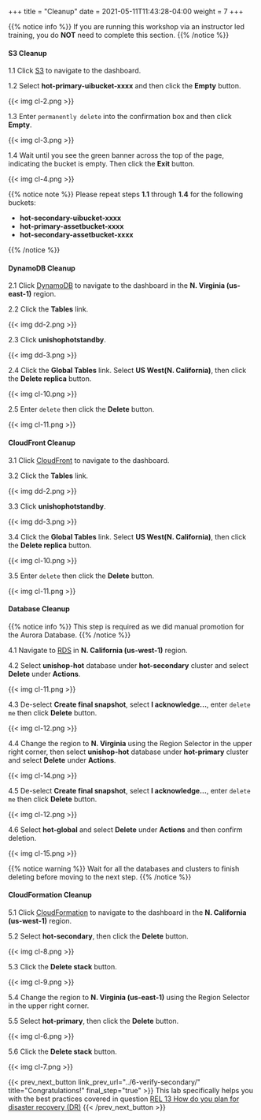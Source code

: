 +++
title = "Cleanup"
date =  2021-05-11T11:43:28-04:00
weight = 7
+++

{{% notice info %}}
If you are running this workshop via an instructor led training, you do **NOT** need to complete this section.
{{% /notice %}}

#### S3 Cleanup

1.1 Click [S3](https://us-east-1.console.aws.amazon.com/s3/home?region=us-east-1#/) to navigate to the dashboard.

1.2 Select **hot-primary-uibucket-xxxx** and then click the **Empty** button.

{{< img cl-2.png >}}

1.3 Enter `permanently delete` into the confirmation box and then click **Empty**.

{{< img cl-3.png >}}

1.4 Wait until you see the green banner across the top of the page, indicating the bucket is empty. Then click the **Exit** button.

{{< img cl-4.png >}}

{{% notice note %}}
Please repeat steps **1.1** through **1.4** for the following buckets:

- **hot-secondary-uibucket-xxxx**
- **hot-primary-assetbucket-xxxx**
- **hot-secondary-assetbucket-xxxx**

{{% /notice %}}

#### DynamoDB Cleanup

2.1 Click [DynamoDB](https://us-east-1.console.aws.amazon.com/dynamodb/home?region=us-east-1#/) to navigate to the dashboard in the **N. Virginia (us-east-1)** region.

2.2 Click the **Tables** link.

{{< img dd-2.png >}}

2.3 Click **unishophotstandby**.

{{< img dd-3.png >}}

2.4 Click the **Global Tables** link.  Select **US West(N. California)**, then click the **Delete replica** button.

{{< img cl-10.png >}}

2.5 Enter `delete` then click the **Delete** button.

{{< img cl-11.png >}}

#### CloudFront Cleanup

3.1 Click [CloudFront](https://us-east-1.console.aws.amazon.com/cloudfront/v3/home?region=us-east-1#/distributions) to navigate to the dashboard.

3.2 Click the **Tables** link.

{{< img dd-2.png >}}

3.3 Click **unishophotstandby**.

{{< img dd-3.png >}}

3.4 Click the **Global Tables** link.  Select **US West(N. California)**, then click the **Delete replica** button.

{{< img cl-10.png >}}

3.5 Enter `delete` then click the **Delete** button.

{{< img cl-11.png >}}

#### Database Cleanup

{{% notice info %}}
This step is required as we did manual promotion for the Aurora Database.
{{% /notice %}}

4.1 Navigate to [RDS](https://us-west-1.console.aws.amazon.com/rds/home?region=us-west-1#databases:) in **N. California (us-west-1)** region.

4.2 Select **unishop-hot** database under **hot-secondary** cluster and select **Delete** under **Actions**.

{{< img cl-11.png >}}

4.3 De-select **Create final snapshot**, select **I acknowledge...**, enter `delete me` then click **Delete** button.

{{< img cl-12.png >}}

4.4 Change the region to **N. Virginia** using the Region Selector in the upper right corner, then select **unishop-hot** database under **hot-primary** cluster and select **Delete** under **Actions**.

{{< img cl-14.png >}}

4.5 De-select **Create final snapshot**, select **I acknowledge...**, enter `delete me` then click **Delete** button.

{{< img cl-12.png >}}

4.6 Select **hot-global** and select **Delete** under **Actions** and then confirm deletion.

{{< img cl-15.png >}}

{{% notice warning %}}
Wait for all the databases and clusters to finish deleting before moving to the next step.
{{% /notice %}}

#### CloudFormation Cleanup

5.1 Click [CloudFormation](https://us-west-1.console.aws.amazon.com/cloudformation/home?region=us-west-1#/) to navigate to the dashboard in the **N. California (us-west-1)** region.

5.2 Select **hot-secondary**, then click the **Delete** button.

{{< img cl-8.png >}}

5.3 Click the **Delete stack** button.

{{< img cl-9.png >}}

5.4 Change the region to **N. Virginia (us-east-1)** using the Region Selector in the upper right corner.

5.5 Select **hot-primary**, then click the **Delete** button.

{{< img cl-6.png >}}

5.6 Click the **Delete stack** button.

{{< img cl-7.png >}}

{{< prev_next_button link_prev_url="../6-verify-secondary/" title="Congratulations!" final_step="true" >}}
This lab specifically helps you with the best practices covered in question [REL 13  How do you plan for disaster recovery (DR)](https://docs.aws.amazon.com/wellarchitected/latest/framework/a-failure-management.html)
{{< /prev_next_button >}}

